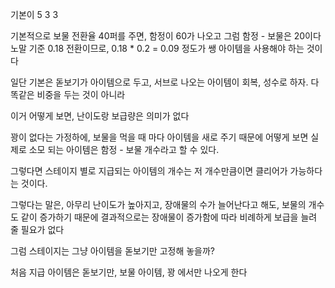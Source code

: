 기본이 5 3 3 

기본적으로 보물 전환율 40퍼를 주면, 함정이 60가 나오고 그럼 함정 - 보물은 20이다
노말 기준 0.18 전환이므로, 0.18 * 0.2 = 0.09 정도가 쌩 아이템을 사용해야 하는 것이다

일단 기본은 돋보기가 아이템으로 두고, 서브로 나오는 아이템이 회복, 성수로 하자. 다 똑같은 비중을 두는 것이 아니라



이거 어떻게 보면, 난이도랑 보급량은 의미가 없다

꽝이 없다는 가정하에, 보물을 먹을 때 마다 아이템을 새로 주기 때문에 어떻게 보면 실제로 소모 되는 아이템은 함정 - 보물 개수라고 할 수 있다.

그렇다면 스테이지 별로 지급되는 아이템의 개수는 저 개수만큼이면 클리어가 가능하다는 것이다.


그렇다는 말은, 아무리 난이도가 높아지고, 장애물의 수가 늘어난다고 해도, 보물의 개수도 같이 증가하기 때문에 결과적으로는 장애물이 증가함에 따라 비례하게 보급을 늘려 줄 필요가 없다


그럼 스테이지는 그냥 아이템을 돋보기만 고정해 놓을까?

처음 지급 아이템은 돋보기만, 보물 아이템, 꽝 에서만 나오게 한다



